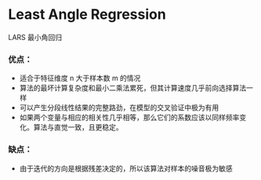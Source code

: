 # Least Angle Regression

LARS 最小角回归

### 

### 优点：

* 适合于特征维度 n 大于样本数 m 的情况
* 算法的最坏计算复杂度和最小二乘法累死，但其计算速度几乎前向选择算法一样
* 可以产生分段线性结果的完整路劲，在模型的交叉验证中极为有用
* 如果两个变量与相应的相关性几乎相等，那么它们的系数应该以同样频率变化。算法与直觉一致，且更稳定。

### 缺点：

* 由于迭代的方向是根据残差决定的，所以该算法对样本的噪音极为敏感



